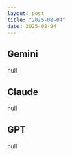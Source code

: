 ```yaml
---
layout: post
title: "2025-08-04"
date: 2025-08-04
---
```


## Gemini

null

## Claude

null

## GPT

null
